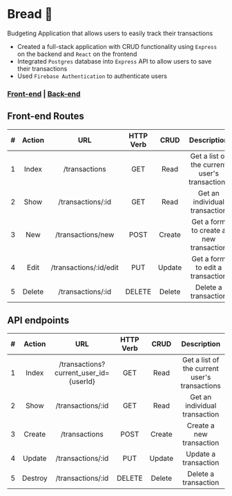 # Bread 🍞
Budgeting Application that allows users to easily track their transactions
  - Created a full-stack application with CRUD functionality using `Express` on the backend and `React` on the frontend
  - Integrated `Postgres` database into `Express` API to allow users to save their transactions
  - Used `Firebase Authentication` to authenticate users

### [Front-end](https://save-your-bread.netlify.app/) | [Back-end](https://thawing-woodland-27640.herokuapp.com)

## Front-end Routes

| #      | Action      | URL                                     | HTTP Verb  | CRUD   | Description                                   |
| :----: | :----:      | :----:                                  | :----:     | :----: | :----:                                        |
| 1      | Index       | /transactions                           | GET        | Read   | Get a list of the current user's transactions |
| 2      | Show        | /transactions/:id                       | GET        | Read   | Get an individual transaction                 |
| 3      | New         | /transactions/new                       | POST       | Create | Get a form to create a new transaction        |
| 4      | Edit        | /transactions/:id/edit                  | PUT        | Update | Get a form to edit a transaction              |
| 5      | Delete      | /transactions/:id                       | DELETE     | Delete | Delete a transaction                          |

## API endpoints
| #      | Action      | URL                                     | HTTP Verb  | CRUD   | Description                                   |
| :----: | :----:      | :----:                                  |   :----:   | :----: | :----:                                        |
| 1      | Index       | /transactions?current_user_id={userId}  | GET        | Read   | Get a list of the current user's transactions |
| 2      | Show        | /transactions/:id                       | GET        | Read   | Get an individual transaction                 |
| 3      | Create      | /transactions                           | POST       | Create | Create a new transaction                      |
| 4      | Update      | /transactions/:id                       | PUT        | Update | Update a transaction                          |
| 5      | Destroy     | /transactions/:id                       | DELETE     | Delete | Delete a transaction                          |


